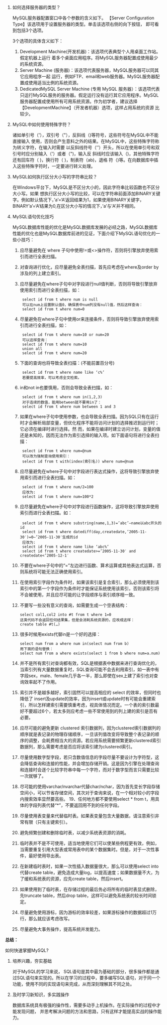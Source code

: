 1. 如何选择服务器的类型？

	MySQL服务器配置窗口中各个参数的含义如下。 【Server Configuration Type】该选项用于设置服务器的类型。单击该选项右侧的向下按钮， 即可看到包括3个选项。
	
	3个选项的具体含义如下：
	1. Development Machine(开发机器)：该选项代表典型个人用桌面工作站。假定机器上运行 着多个桌面应用程序。将MySQL服务器配置成使用最少的系统资源。
	1. Server Machine (服务器)：该选项代表服务器，MySQL服务器可以同其它应用程序一起 运行，例如FTP、email和web服务器。MySQL服务器配置成使用适当比例的系统资源。
	1. DedicatedMySQL Server Machine (专用 MySQL 服务器）：该选项代表只运行MySQL服务的服务器。假定运行没有运行其它应用程序。MySQL服务器配置成使用所有可用系统资源。作为初学者，建议选择【DevelopmentMachine】（开发者机器）选项，这样占用系统的资源 比较少。
2. MySQL中如何使用特殊字符？

	诸如单引号（’），双引号（"），反斜线（)等符号，这些符号在MySQL中不能直接输入 使用，否则会产生意料之外的结果。在MySQL中，这些特殊字符称为转义字符，在输入时需要 以反斜线符号（’’）开头，所以在使用单引号和双引号时应分别输入（’）或者（")，输入反 斜线时应该输入（)，其他特殊字符还有回车符（ )，换行符（ )，制表符（ab)，退格 符（)等。在向数据库中插入这些特殊字符时，一定要进行转义处理。
3. MySQL如何执行区分大小写的字符串比较？


	在Windows平台下，MySQL是不区分大小的，因此字符串比较函数也不区分大小写。如果 想执行区分大小写的比较，可以在字符串前面添加BINARY关键字。例如默认情况下，’a’=‘A’返回结果为1，如果使用BINARY关键字，BINARY’a’=‘A’结果为0,在区分大小写的情况下，’a’与’A’并不相同。
4. MySQL语句优化技巧

	MySQL数据库性能的优化是MySQL数据库发展的必经之路，MySQL数据库性能的优化也是MySQL数据库前进的见证，下面介绍下MySQL语句优化的一些小技巧：
	1. 应尽量避免在 where 子句中使用!=或<>操作符，否则将引擎放弃使用索引而进行全表扫描。
	2. 对查询进行优化，应尽量避免全表扫描，首先应考虑在where及order by涉及的列上建立索引。
	3. 应尽量避免在where子句中对字段进行null值判断，否则将导致引擎放弃使用索引而进行全表扫描，如：
	
			select id from t where num is null
			可以在num上设置默认值0，确保表中num列没有null值，然后这样查询：
			select id from t where num=0
	4. 尽量避免在where子句中使用or来连接条件，否则将导致引擎放弃使用索引而进行全表扫描，如：
	
			select id from t where num=10 or num=20
			可以这样查询：
			select id from t where num=10
			union all
			select id from t where num=20
	5. 下面的查询也将导致全表扫描：(不能前置百分号)

			select id from t where name like ‘c%’
			若要提高效率，可以考虑全文检索。
	6. in和not in也要慎用，否则会导致全表扫描，如：

			select id from t where num in(1,2,3)
			对于连续的数值，能用between就不要用in了：
			select id from t where num between 1 and 3
	7. 如果在where子句中使用参数，也会导致全表扫描。因为SQL只有在运行时才会解析局部变量，但优化程序不能将访问计划的选择推迟到运行时；它必须在编译时进行选择。然 而，如果在编译时建立访问计划，变量的值还是未知的，因而无法作为索引选择的输入项。如下面语句将进行全表扫描：

			select id from t where num=@num
			可以改为强制查询使用索引：
			select id from t with(index(索引名)) where num=@num
	8. 应尽量避免在where子句中对字段进行表达式操作，这将导致引擎放弃使用索引而进行全表扫描。如：
			
			select id from t where num/2=100
			应改为:
			select id from t where num=100*2
	9. 应尽量避免在where子句中对字段进行函数操作，这将导致引擎放弃使用索引而进行全表扫描。如：
			
			select id from t where substring(name,1,3)=’abc’–name以abc开头的id
			select id from t where datediff(day,createdate,’2005-11-30′)=0–’2005-11-30′生成的id
			应改为:
			select id from t where name like ‘abc%’
			select id from t where createdate>=’2005-11-30′ and createdate<’2005-12-1′
	10. 不要在where子句中的“=”左边进行函数、算术运算或其他表达式运算，否则系统将可能无法正确使用索引。
	11. 在使用索引字段作为条件时，如果该索引是复合索引，那么必须使用到该索引中的第一个字段作为条件时才能保证系统使用该索引，否则该索引将不会被使用，并且应尽可能的让字段顺序与索引顺序相一致。
	12. 不要写一些没有意义的查询，如需要生成一个空表结构：

			select col1,col2 into #t from t where 1=0
			这类代码不会返回任何结果集，但是会消耗系统资源的，应改成这样：
			create table #t(…)
	13. 很多时候用exists代替in是一个好的选择：

			select num from a where num in(select num from b)
			用下面的语句替换：
			select num from a where exists(select 1 from b where num=a.num)
	14. 并不是所有索引对查询都有效，SQL是根据表中数据来进行查询优化的，当索引列有大量数据重复时，SQL查询可能不会去利用索引，如一表中有字段sex，male、female几乎各一半，那么即使在sex上建了索引也对查询效率起不了作用。
	15. 索引并不是越多越好，索引固然可以提高相应的 select 的效率，但同时也降低了 insert及update的效率，因为insert或update时有可能会重建索引，所以怎样建索引需要慎重考虑，视具体情况而定。一个表的索引数最好不要超过6个，若太多则应考虑一些不常使用到的列上建的索引是否有 必要。
	16. 应尽可能的避免更新 clustered 索引数据列，因为clustered索引数据列的顺序就是表记录的物理存储顺序，一旦该列值改变将导致整个表记录的顺序的调整，会耗费相当大的资源。若应用系统需要频繁更新clustered索引数据列，那么需要考虑是否应将该索引建为clustered索引。
	17. 尽量使用数字型字段，若只含数值信息的字段尽量不要设计为字符型，这会降低查询和连接的性能，并会增加存储开销。这是因为引擎在处理查询和连接时会逐个比较字符串中每一个字符，而对于数字型而言只需要比较一次就够了。
	18. 尽可能的使用varchar/nvarchar代替char/nchar，因为首先变长字段存储空间小，可以节省存储空间，其次对于查询来说，在一个相对较小的字段内搜索效率显然要高些。
19、任何地方都不要使用select * from t，用具体的字段列表代替“*”，不要返回用不到的任何字段。
	20. 尽量使用表变量来代替临时表。如果表变量包含大量数据，请注意索引非常有限（只有主键索引）。
	21. 避免频繁创建和删除临时表，以减少系统表资源的消耗。
	22. 临时表并不是不可使用，适当地使用它们可以使某些例程更有效，例如，当需要重复引用大型表或常用表中的某个数据集时。但是，对于一次性事件，最好使用导出表。
	23. 在新建临时表时，如果一次性插入数据量很大，那么可以使用select into代替create table，避免造成大量log，以提高速度；如果数据量不大，为了缓和系统表的资源，应先create table，然后insert。
	24. 如果使用到了临时表，在存储过程的最后务必将所有的临时表显式删除，先truncate table，然后drop table，这样可以避免系统表的较长时间锁定。
	25. 尽量避免使用游标，因为游标的效率较差，如果游标操作的数据超过1万行，那么就应该考虑改写。
	26. 尽量避免大事务操作，提高系统并发能力。
	
**总结：**

如何快速掌握MySQL?

1. 培养兴趣，夯实基础
	
	对于MySQL的学习来说， SQL语句是其中最为基础的部分，很多操作都是通过SQL语句来实现的。所以在学习的过程中，要多编写SQL语句，对于同一个功能，使用不同的实现语句来完成，从而深刻理解其不同之处。
2. 及时学习新知识，多实践操作
	
	数据库系统具有极强的操作性，需要多动手上机操作。在实际操作的过程中才能发现问题， 并思考解决问题的方法和思路，只有这样才能提高实战的操作能力。